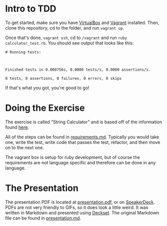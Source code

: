 # Intro to TDD

To get started, make sure you have [VirtualBox](https://www.virtualbox.org/)
and [Vagrant](https://www.vagrantup.com/) installed. Then, clone this
repository, cd to the folder, and run `vagrant up`.

Once that's done, `vagrant ssh`, cd to `/vagrant` and run
`ruby calculator_test.rb`. You should see output that looks like this:

```
# Running tests:



Finished tests in 0.000756s, 0.0000 tests/s, 0.0000 assertions/s.

0 tests, 0 assertions, 0 failures, 0 errors, 0 skips
```

If that's what you got, you're good to go!


# Doing the Exercise

The exercise is called "String Calculator" and is based off of the information
found [here](http://osherove.com/tdd-kata-1/).

All of the steps can be found in [requirements.md](requirements.md). Typically
you would take one, write the test, write code that passes the test, refactor,
and then move on to the next one.

The vagrant box is setup for ruby development, but of course the requirements
are not language specific and therefore can be done in any language.

# The Presentation

The presentation PDF is located at [presentation.pdf](presentation.pdf), or
on [SpeakerDeck](https://speakerdeck.com/ericroberts/intro-to-tdd). PDFs are
not very friendly to GIFs, so it does look a little weird. It was written in
Markdown and presented using [Deckset](http://www.decksetapp.com/). The original
Markdown file can be found in [presentation.md](presentation.md).
